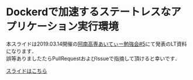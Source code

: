 # Dockerdで加速するステートレスなアプリケーション実行環境

本スライドは2019.03.14開催の[阿南高専あいてぃー勉強会#5](https://nitacsm.connpass.com/event/123610/)にて発表のLT資料になります．　  
誤等ありましたたらPullRequestおよびIssueで指摘して頂けると幸いです．  

[スライドはこちら](https://gitpitch.com/OriishiTakahiro/slide-2019-03-14)
